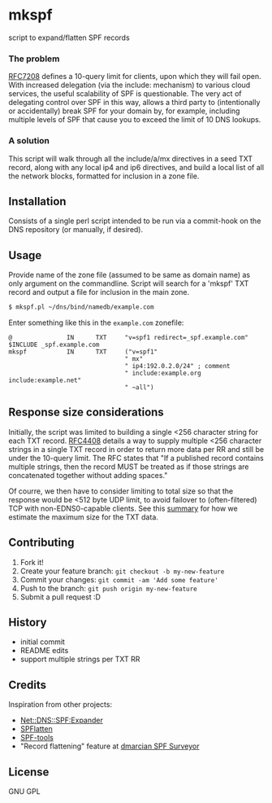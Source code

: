 # mkspf

script to expand/flatten SPF records


### The problem

[RFC7208](https://tools.ietf.org/html/rfc7208#section-4.6.4)
defines a 10-query limit for clients, upon which they will fail open.
With increased delegation (via the include: mechanism) to various cloud
services, the useful scalability of SPF is questionable.  The very act
of delegating control over SPF in this way, allows a third party to
(intentionally or accidentally) break SPF for your domain by, for example,
including multiple levels of SPF that cause you to exceed the limit of
10 DNS lookups.

### A solution

This script will walk through all the include/a/mx directives in a seed
TXT record, along with any local ip4 and ip6 directives, and build a local
list of all the network blocks, formatted for inclusion in a zone file.

## Installation

Consists of a single perl script intended to be run via a commit-hook on
the DNS repository (or manually, if desired).

## Usage

Provide name of the zone file (assumed to be same as domain name) as only
argument on the commandline.  Script will search for a 'mkspf' TXT record
and output a file for inclusion in the main zone.

```bash
$ mkspf.pl ~/dns/bind/namedb/example.com
```

Enter something like this in the `example.com` zonefile:
```zone
@               IN      TXT     "v=spf1 redirect=_spf.example.com"
$INCLUDE _spf.example.com
mkspf           IN      TXT     ("v=spf1"
                                " mx"
                                " ip4:192.0.2.0/24" ; comment
                                " include:example.org include:example.net"
                                " ~all")
```

## Response size considerations

Initially, the script was limited to building a
single <256 character string for each TXT record.
[RFC4408](https://tools.ietf.org/html/rfc4408#section-3.1.3) details a
way to supply multiple <256 character strings in a single TXT record in
order to return more data per RR and still be under the 10-query limit.
The RFC states that "If a published record contains multiple strings,
then the record MUST be treated as if those strings are concatenated
together without adding spaces."

Of courre, we then have to consider limiting to total size so that
the response would be <512 byte UDP limit, to avoid failover to
(often-filtered) TCP with non-EDNS0-capable clients.  See this
[summary](Overhead.md) for how we estimate the maximum size for the TXT
data.

## Contributing

1. Fork it!
2. Create your feature branch: `git checkout -b my-new-feature`
3. Commit your changes: `git commit -am 'Add some feature'`
4. Push to the branch: `git push origin my-new-feature`
5. Submit a pull request :D

## History

- initial commit
- README edits
- support multiple strings per TXT RR

## Credits

Inspiration from other projects:

- [Net::DNS::SPF:Expander](http://search.cpan.org/~amiri/Net-DNS-SPF-Expander/lib/Net/DNS/SPF/Expander.pm)
- [SPFlatten](https://github.com/0x9090/SPFlatten)
- [SPF-tools](https://github.com/jsarenik/spf-tools)
- "Record flattening" feature at [dmarcian SPF Surveyor](https://dmarcian.com/spf-survey/)

## License

GNU GPL
